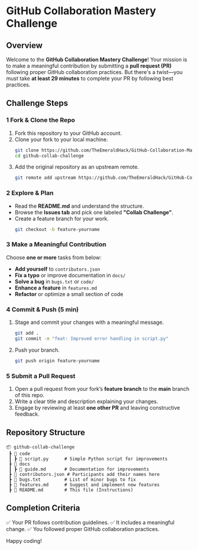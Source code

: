 # GitHub Collaboration Mastery Challenge

## Overview
Welcome to the **GitHub Collaboration Mastery Challenge**! Your mission is to make a meaningful contribution by submitting a **pull request (PR)** following proper GitHub collaboration practices. But there's a twist—you must take **at least 29 minutes** to complete your PR by following best practices.

## Challenge Steps

### **1️ Fork & Clone the Repo**
1. Fork this repository to your GitHub account.
2. Clone your fork to your local machine.
   ```bash
   git clone https://github.com/TheEmeraldHack/GitHub-Collaboration-Mastery-Challenge.git
   cd github-collab-challenge
   ```
3. Add the original repository as an upstream remote.
   ```bash
   git remote add upstream https://github.com/TheEmeraldHack/GitHub-Collaboration-Mastery-Challenge.git
   ```

### **2️ Explore & Plan**
- Read the **README.md** and understand the structure.
- Browse the **Issues tab** and pick one labeled **"Collab Challenge"**.
- Create a feature branch for your work.
   ```bash
   git checkout -b feature-yourname
   ```

### **3️ Make a Meaningful Contribution**
Choose **one or more** tasks from below:
- **Add yourself** to `contributors.json`
- **Fix a typo** or improve documentation in `docs/`
- **Solve a bug** in `bugs.txt` or `code/`
- **Enhance a feature** in `features.md`
- **Refactor** or optimize a small section of code

### **4️ Commit & Push (5 min)**
1. Stage and commit your changes with a meaningful message.
   ```bash
   git add .
   git commit -m "feat: Improved error handling in script.py"
   ```
2. Push your branch.
   ```bash
   git push origin feature-yourname
   ```

### **5️ Submit a Pull Request**
1. Open a pull request from your fork’s **feature branch** to the **main** branch of this repo.
2. Write a clear title and description explaining your changes.
3. Engage by reviewing at least **one other PR** and leaving constructive feedback.

## Repository Structure
```
📦 github-collab-challenge
 ┣ 📂 code
 ┃ ┣ 📜 script.py      # Simple Python script for improvements
 ┣ 📂 docs
 ┃ ┣ 📜 guide.md       # Documentation for improvements
 ┣ 📜 contributors.json # Participants add their names here
 ┣ 📜 bugs.txt         # List of minor bugs to fix
 ┣ 📜 features.md      # Suggest and implement new features
 ┣ 📜 README.md        # This file (Instructions)
```

## Completion Criteria
✅ Your PR follows contribution guidelines.
✅ It includes a meaningful change.
✅ You followed proper GitHub collaboration practices.


Happy coding!
